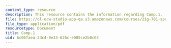 ```yaml
---
content_type: resource
description: This resource contains the information regarding Comp.1.
file: https://ol-ocw-studio-app-qa.s3.amazonaws.com/courses/21g-701-spanish-i-fall-2003/6c06faea2dc49e33626ce085ce2b0c03_MIT21G_701F03_comp1.pdf
file_type: application/pdf
resourcetype: Document
title: Comp.1
uid: 6c06faea-2dc4-9e33-626c-e085ce2b0c03
---
```

